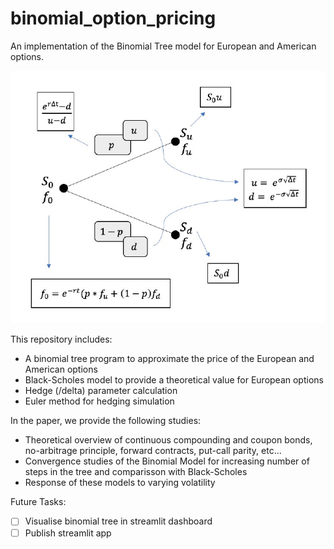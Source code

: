 # binomial_option_pricing

An implementation of the Binomial Tree model for European and American options.

![binomial_model](binom.jpg)

This repository includes:
- A binomial tree program to approximate the price of the European and American options
- Black-Scholes model to provide a theoretical value for European options
- Hedge (/delta) parameter calculation
- Euler method for hedging simulation

In the paper, we provide the following studies:
- Theoretical overview of continuous compounding and coupon bonds, no-arbitrage principle, forward contracts, put-call parity, etc...
- Convergence studies of the Binomial Model for increasing number of steps in the tree and comparisson with Black-Scholes
- Response of these models to varying volatility

Future Tasks:
- [ ] Visualise binomial tree in streamlit dashboard
- [ ] Publish streamlit app